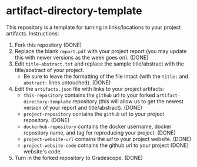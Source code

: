 # artifact-directory-template

This repository is a template for turning in links/locations to your
project artifacts. Instructions:

1. Fork this repository (DONE)
2. Replace the blank `report.pdf` with your project report (you may
   update this with newer versions as the week goes on). (DONE)
3. Edit `title-abstract.txt` and replace the sample title/abstract
   with the title/abstract of your project.
   * Be sure to leave the formatting of the file intact (with the
     `title:` and `abstract:` lines untouched). (DONE)
4. Edit the `artifacts.json` file with links to your project
   artifacts:
   * `this-repository` contains the `github` url to your forked
     `artifact-directory-template` repository (this will allow us to
     get the newest version of your report and title/abstract). (DONE)
   * `project-repository` contains the `github` url to your project
     repository. (DONE)
   * `dockerhub-repository` contains the docker username, docker
     repository name, and tag for reproducing your project. (DONE)
   * `project-website-url` contains the _url_ to your project website. (DONE)
   * `project-website-code` cotnains the github url to your project (DONE)
     website's code.
5. Turn in the forked repository to Gradescope. (DONE)
